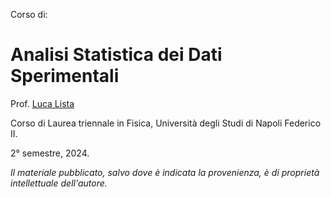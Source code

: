 Corso di: 

# Analisi Statistica dei Dati Sperimentali

Prof. <a href="http://people.na.infn.it/~lista/" target="_blank">Luca Lista</a>

Corso di Laurea triennale in Fisica, Università degli Studi di Napoli Federico II.

2° semestre, 2024.

*Il materiale pubblicato, salvo dove è indicata la provenienza, è di proprietà intellettuale dell'autore.*

